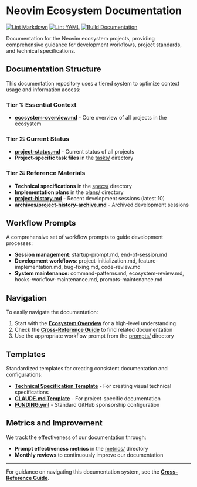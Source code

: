 
# Neovim Ecosystem Documentation

[![Lint Markdown](https://github.com/greggh/neovim-ecosystem-docs/actions/workflows/markdown-lint.yml/badge.svg)](https://github.com/greggh/neovim-ecosystem-docs/actions/workflows/markdown-lint.yml)
[![Lint YAML](https://github.com/greggh/neovim-ecosystem-docs/actions/workflows/yaml-lint.yml/badge.svg)](https://github.com/greggh/neovim-ecosystem-docs/actions/workflows/yaml-lint.yml)
[![Build Documentation](https://github.com/greggh/neovim-ecosystem-docs/actions/workflows/docs-build.yml/badge.svg)](https://github.com/greggh/neovim-ecosystem-docs/actions/workflows/docs-build.yml)

Documentation for the Neovim ecosystem projects, providing comprehensive guidance for development workflows, project standards, and technical specifications.

## Documentation Structure

This documentation repository uses a tiered system to optimize context usage and information access:

### Tier 1: Essential Context

- [**ecosystem-overview.md**](ecosystem-overview.md) - Core overview of all projects in the ecosystem

### Tier 2: Current Status

- [**project-status.md**](project-status.md) - Current status of all projects
- **Project-specific task files** in the [tasks/](tasks/) directory

### Tier 3: Reference Materials

- **Technical specifications** in the [specs/](specs/) directory
- **Implementation plans** in the [plans/](plans/) directory
- [**project-history.md**](project-history.md) - Recent development sessions (latest 10)
- [**archives/project-history-archive.md**](archives/project-history-archive.md) - Archived development sessions

## Workflow Prompts

A comprehensive set of workflow prompts to guide development processes:

- **Session management**: startup-prompt.md, end-of-session.md
- **Development workflows**: project-initialization.md, feature-implementation.md, bug-fixing.md, code-review.md
- **System maintenance**: command-patterns.md, ecosystem-review.md, hooks-workflow-maintenance.md, prompts-maintenance.md

## Navigation

To easily navigate the documentation:

1. Start with the [**Ecosystem Overview**](ecosystem-overview.md) for a high-level understanding
2. Check the [**Cross-Reference Guide**](cross-reference.md) to find related documentation
3. Use the appropriate workflow prompt from the [prompts/](prompts/) directory

## Templates

Standardized templates for creating consistent documentation and configurations:

- [**Technical Specification Template**](templates/technical-spec-with-diagrams.md) - For creating visual technical specifications
- [**CLAUDE.md Template**](templates/CLAUDE.md.template) - For project-specific documentation
- [**FUNDING.yml**](templates/FUNDING.yml) - Standard GitHub sponsorship configuration

## Metrics and Improvement

We track the effectiveness of our documentation through:

- **Prompt effectiveness metrics** in the [metrics/](metrics/) directory
- **Monthly reviews** to continuously improve our documentation

---

For guidance on navigating this documentation system, see the [**Cross-Reference Guide**](cross-reference.md).

